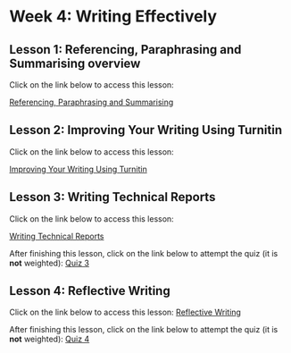 # Week 4: Writing Effectively

## Lesson 1: Referencing, Paraphrasing and Summarising overview
Click on the link below to access this lesson:

[Referencing, Paraphrasing and Summarising](https://wattlecourses.anu.edu.au/mod/lesson/view.php?id=2805693)

## Lesson 2: Improving Your Writing Using Turnitin
Click on the link below to access this lesson:

[Improving Your Writing Using Turnitin](https://wattlecourses.anu.edu.au/mod/lesson/view.php?id=2805694)

## Lesson 3: Writing Technical Reports
Click on the link below to access this lesson:

[Writing Technical Reports](https://wattlecourses.anu.edu.au/mod/lesson/view.php?id=2805696)

After finishing this lesson, click on the link below to attempt the quiz (it is **not** weighted):
[Quiz 3](https://wattlecourses.anu.edu.au/mod/quiz/view.php?id=2805697)

## Lesson 4: Reflective Writing
Click on the link below to access this lesson:
[Reflective Writing](https://wattlecourses.anu.edu.au/mod/lesson/view.php?id=2805698)

After finishing this lesson, click on the link below to attempt the quiz (it is **not** weighted):
[Quiz 4](https://wattlecourses.anu.edu.au/mod/quiz/view.php?id=2805699)
